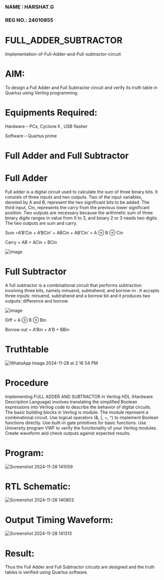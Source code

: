 ### NAME : HARSHAT.G
### REG NO.: 24010855
# FULL_ADDER_SUBTRACTOR

Implementation-of-Full-Adder-and-Full-subtractor-circuit

# AIM:

To design a Full Adder and Full Subtractor circuit and verify its truth table in Quartus using Verilog programming.

# Equipments Required:

Hardware – PCs, Cyclone II , USB flasher

Software – Quartus prime

# Full Adder and Full Subtractor

# Full Adder

Full adder is a digital circuit used to calculate the sum of three binary bits. It consists of three inputs and two outputs. Two of the input variables, denoted by A and B, represent the two significant bits to be added. The third input, Cin, represents the carry from the previous lower significant position. Two outputs are necessary because the arithmetic sum of three binary digits ranges in value from 0 to 3, and binary 2 or 3 needs two digits. The two outputs are sum and carry.

Sum =A’B’Cin + A’BCin’ + ABCin + AB’Cin’ = A ⊕ B ⊕ Cin 

Carry = AB + ACin + BCin

![image](https://github.com/naavaneetha/FULL_ADDER_SUBTRACTOR/assets/154305477/0f30ba51-5ffb-4198-845f-18e054f675e7)



# Full Subtractor

A full subtractor is a combinational circuit that performs subtraction involving three bits, namely minuend, subtrahend, and borrow-in . It accepts three inputs: minuend, subtrahend and a borrow bit and it produces two outputs: difference and borrow.

![image](https://github.com/naavaneetha/FULL_ADDER_SUBTRACTOR/assets/154305477/02b24f51-ab51-4304-9ad6-7b81ffc1ead5)

Diff = A ⊕ B ⊕ Bin 

Borrow out = A'Bin + A'B + BBin

# Truthtable
![WhatsApp Image 2024-11-28 at 2 16 54 PM](https://github.com/user-attachments/assets/bffe62d4-f457-491e-88ac-394a9b981e0c)

# Procedure
Implementing FULL ADDER AND SUBTRACTOR in Verilog HDL (Hardware Description Language) involves translating the simplified Boolean expressions into Verilog code to describe the behavior of digital circuits. The basic building blocks in Verilog is module. The module represent a combinational circuit. Use logical operators (&, |, ~, ^) to implement Boolean functions directly. Use built-in gate primitives for basic functions. Use University program VWF to verify the functionality of your Verilog modules. Create waveform and check outputs against expected results.

# Program:
![Screenshot 2024-11-28 141059](https://github.com/user-attachments/assets/21746069-ffb5-40c5-8b70-028463084459)


# RTL Schematic:
![Screenshot 2024-11-28 140803](https://github.com/user-attachments/assets/0dd0878a-4259-41a2-be20-9061a0554fcf)

# Output Timing Waveform:
![Screenshot 2024-11-28 141313](https://github.com/user-attachments/assets/0b09f08e-ec58-4a38-84b0-e78742e2a21b)

# Result:

Thus the Full Adder and Full Subtractor circuits are designed and the truth tables is verified using Quartus software.




